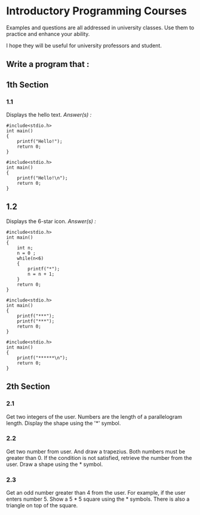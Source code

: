 # Introductory Programming Courses

Examples and questions are all addressed in university classes.
Use them to practice and enhance your ability.

I hope they will be useful for university professors and student.

Write a program that :
------------------

## 1th Section

### 1.1 
Displays the hello text.
*Answer(s) :*
```
#include<stdio.h>
int main()
{
	printf("Hello!");
	return 0;
}
```


```
#include<stdio.h>
int main()
{
	printf("Hello!\n");
	return 0;
}
```


## 1.2
Displays the 6-star icon.
*Answer(s) :*
```
#include<stdio.h>
int main()
{
	int n;
	n = 0 ;
	while(n<6)
	{
		printf("*");
		n = n + 1;
	}
	return 0;
}
```


```
#include<stdio.h>
int main()
{
	printf("***");
	printf("***");
	return 0;
}
```



```
#include<stdio.h>
int main()
{
	printf("******\n");
	return 0;
}
```


## 2th Section

### 2.1
Get two integers of the user.
Numbers are the length of a parallelogram length.
Display the shape using the '*' symbol.

### 2.2
Get two number from user.
And draw a trapezius.
Both numbers must be greater than 0.
If the condition is not satisfied, retrieve the number from the user.
Draw a shape using the * symbol.

### 2.3

Get an odd number greater than 4 from the user.
For example, if the user enters number 5.
Show a 5 * 5 square using the * symbols.
There is also a triangle on top of the square.

